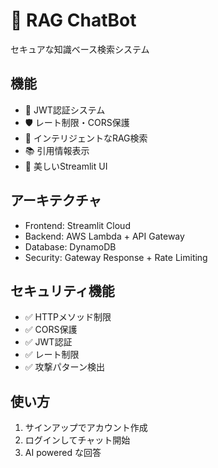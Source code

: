 # 🤖 RAG ChatBot

セキュアな知識ベース検索システム

## 機能
- 🔐 JWT認証システム
- 🛡️ レート制限・CORS保護
- 💬 インテリジェントなRAG検索
- 📚 引用情報表示
- 🎨 美しいStreamlit UI

## アーキテクチャ
- Frontend: Streamlit Cloud
- Backend: AWS Lambda + API Gateway
- Database: DynamoDB
- Security: Gateway Response + Rate Limiting

## セキュリティ機能
- ✅ HTTPメソッド制限
- ✅ CORS保護
- ✅ JWT認証
- ✅ レート制限
- ✅ 攻撃パターン検出

## 使い方
1. サインアップでアカウント作成
2. ログインしてチャット開始
3. AI powered な回答
